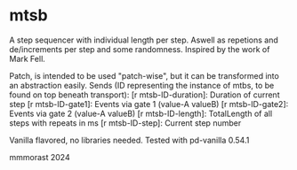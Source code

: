 # mtsb

A step sequencer with individual length per step. Aswell as repetions and de/increments per step and some randomness. Inspired by the work of Mark Fell.

Patch, is intended to be used "patch-wise", but it can be transformed into an abstraction easily. 
Sends (ID representing the instance of mtbs, to be found on top beneath transport): 
[r mtsb-ID-duration]: Duration of current step 
[r mtsb-ID-gate1]: Events via gate 1 (value-A valueB) 
[r mtsb-ID-gate2]: Events via gate 2 (value-A valueB) 
[r mtsb-ID-length]: TotalLength of all steps with repeats in ms 
[r mtsb-ID-step]: Current step number 

Vanilla flavored, no libraries needed. Tested with pd-vanilla 0.54.1


mmmorast 2024
